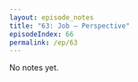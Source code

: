 ```yaml
---
layout: episode_notes
title: "63: Job — Perspective"
episodeIndex: 66
permalink: /ep/63
---
```

No notes yet.
